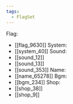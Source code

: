 ```yaml
---
tags:
  - FlagSet
---
```

Flag:
- [[flag_9630]]
System:
- [[system_40]]
Sound:
- [[sound_12]]
- [[sound_13]]
- [[sound_353]]
Name:
- [[name_65278]]
Bgm:
- [[bgm_234]]
Shop:
- [[shop_38]]
- [[shop_9]]
